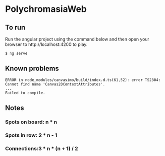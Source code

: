 # PolychromasiaWeb

## To run
Run the angular project using the command below and then open your browser to http://localhost:4200 to play.
```
$ ng serve   
```

## Known problems
```
ERROR in node_modules/canvasimo/build/index.d.ts(61,52): error TS2304: Cannot find name 'Canvas2DContextAttributes'.
...
Failed to compile.
```

## Notes

### Spots on board: n * n

### Spots in row: 2 * n - 1

### Connections:3 * n * (n + 1) / 2
